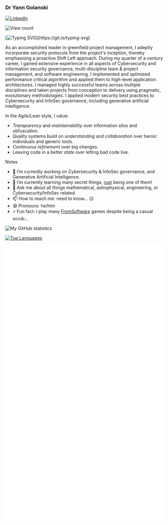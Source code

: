 ### Dr Yann Golanski

[![LinkedIn](https://img.shields.io/badge/LinkedIn-%230077B5.svg?&style=flat-square&logo=linkedin&logoColor=white)](https://www.linkedin.com/in/yann-golanski-99199135/)

![View count](https://komarev.com/ghpvc/?username=kierun)

[![Typing SVG](https://readme-typing-svg.herokuapp.com?font=PT+Sans+Narrow&pause=1000&color=5E81AC&vCenter=true&random=false&width=600&lines=A+senior+leader+in+Cybersecurity+%26+InfoSec%2C+software+engineering%2C+and+scientific+research.)](https://git.io/typing-svg)

As an accomplished leader in greenfield project management, I adeptly
incorporate security protocols from the project's inception, thereby emphasising
a proactive Shift Left approach. During my quarter of a century career, I gained
extensive experience in all aspects of Cybersecurity and information security
governance, multi-discipline team & project management, and software
engineering. I implemented and optimised performance critical algorithm and
applied them to high-level application architectures. I managed highly
successful teams across multiple disciplines and taken projects from conception
to delivery using pragmatic, evolutionary methodologies. I applied modern
security best practices to Cybersecurity and InfoSec governance, including
generative artificial intelligence.

In the Agile/Lean style, I value:

- _Transparency_ and _maintainability_ over information silos and obfuscation.
- Quality systems build on _understanding_ and _collaboration_ over heroic
  individuals and generic tools.
- _Continuous refinement_ over big changes.
- Leaving code in a _better state_ over letting bad code live.

Notes

- 🔭 I’m currently working on Cybersecurity & InfoSec governance, and Generative
  Artificial Intelligence.
- 🌱 I’m currently learning many secret things,
  [rust](https://www.rust-lang.org/learn) being one of them!
- 💬 Ask me about all things mathematical, astrophysical, engineering, or
  Cybersecurity/InfoSec related.
- 📫 How to reach me: need to know… 😉
- 😄 Pronouns: he/him
- ⚡ Fun fact: I play many [FromSoftware](https://www.fromsoftware.jp/ww/) games
  despite being a casual scrub…

![My GitHub statistics](https://github-readme-stats.vercel.app/api?username=kierun&show_icons=true&theme=nord&count_private=true)

[![Top Languages](https://github-readme-stats.vercel.app/api/top-langs/?username=kierun&langs_count=7&layout=compact&theme=nord)](https://github.com/kierun/github-readme-stats)

![Metrics](https://github.com/kierun/kierun/blob/main/github-metrics.svg)
